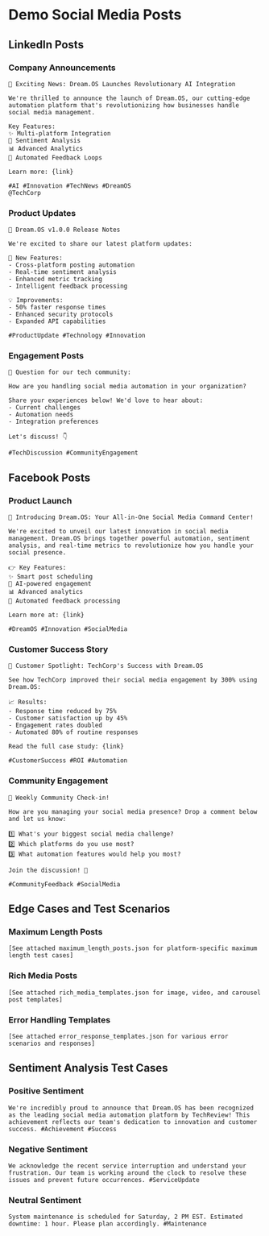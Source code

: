 # Demo Social Media Posts

## LinkedIn Posts

### Company Announcements
```linkedin
🎉 Exciting News: Dream.OS Launches Revolutionary AI Integration

We're thrilled to announce the launch of Dream.OS, our cutting-edge automation platform that's revolutionizing how businesses handle social media management.

Key Features:
✨ Multi-platform Integration
🤖 Sentiment Analysis
📊 Advanced Analytics
🔄 Automated Feedback Loops

Learn more: {link}

#AI #Innovation #TechNews #DreamOS
@TechCorp
```

### Product Updates
```linkedin
📢 Dream.OS v1.0.0 Release Notes

We're excited to share our latest platform updates:

🚀 New Features:
- Cross-platform posting automation
- Real-time sentiment analysis
- Enhanced metric tracking
- Intelligent feedback processing

💡 Improvements:
- 50% faster response times
- Enhanced security protocols
- Expanded API capabilities

#ProductUpdate #Technology #Innovation
```

### Engagement Posts
```linkedin
💭 Question for our tech community:

How are you handling social media automation in your organization? 

Share your experiences below! We'd love to hear about:
- Current challenges
- Automation needs
- Integration preferences

Let's discuss! 👇

#TechDiscussion #CommunityEngagement
```

## Facebook Posts

### Product Launch
```facebook
🎉 Introducing Dream.OS: Your All-in-One Social Media Command Center!

We're excited to unveil our latest innovation in social media management. Dream.OS brings together powerful automation, sentiment analysis, and real-time metrics to revolutionize how you handle your social presence.

👉 Key Features:
✨ Smart post scheduling
🤖 AI-powered engagement
📊 Advanced analytics
🔄 Automated feedback processing

Learn more at: {link}

#DreamOS #Innovation #SocialMedia
```

### Customer Success Story
```facebook
🌟 Customer Spotlight: TechCorp's Success with Dream.OS

See how TechCorp improved their social media engagement by 300% using Dream.OS:

📈 Results:
- Response time reduced by 75%
- Customer satisfaction up by 45%
- Engagement rates doubled
- Automated 80% of routine responses

Read the full case study: {link}

#CustomerSuccess #ROI #Automation
```

### Community Engagement
```facebook
🤝 Weekly Community Check-in!

How are you managing your social media presence? Drop a comment below and let us know:

1️⃣ What's your biggest social media challenge?
2️⃣ Which platforms do you use most?
3️⃣ What automation features would help you most?

Join the discussion! 💭

#CommunityFeedback #SocialMedia
```

## Edge Cases and Test Scenarios

### Maximum Length Posts
```
[See attached maximum_length_posts.json for platform-specific maximum length test cases]
```

### Rich Media Posts
```
[See attached rich_media_templates.json for image, video, and carousel post templates]
```

### Error Handling Templates
```
[See attached error_response_templates.json for various error scenarios and responses]
```

## Sentiment Analysis Test Cases

### Positive Sentiment
```
We're incredibly proud to announce that Dream.OS has been recognized as the leading social media automation platform by TechReview! This achievement reflects our team's dedication to innovation and customer success. #Achievement #Success
```

### Negative Sentiment
```
We acknowledge the recent service interruption and understand your frustration. Our team is working around the clock to resolve these issues and prevent future occurrences. #ServiceUpdate
```

### Neutral Sentiment
```
System maintenance is scheduled for Saturday, 2 PM EST. Estimated downtime: 1 hour. Please plan accordingly. #Maintenance
``` 